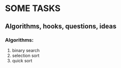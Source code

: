 # SOME TASKS
## Algorithms, hooks, questions, ideas

### Algorithms:
1. binary search
2. selection sort
3. quick sort

